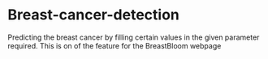 # Breast-cancer-detection
Predicting the breast cancer by filling certain values in the given parameter required. 
This is on of the feature for the BreastBloom webpage 
